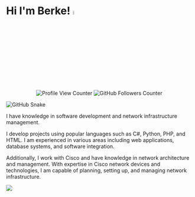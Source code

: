 <!-- <img align='right' src="https://github-readme-stats.vercel.app/api?username=002Be&show_icons=true"> -->

# Hi I'm Berke! <a href="https://www.berkeozdemir.com.tr"><img src="https://media.giphy.com/media/hvRJCLFzcasrR4ia7z/giphy.gif" width="5%"></a>

<div align="center">

![Profile View Counter](https://komarev.com/ghpvc/?username=002Be)
![GitHub Followers Counter](https://img.shields.io/github/followers/002Be)

</div>

![GitHub Snake](https://user-images.githubusercontent.com/75903181/183942461-d204c0cc-4b8d-40be-a8a3-22b594582549.svg)

I have knowledge in software development and network infrastructure management.

I develop projects using popular languages such as C#, Python, PHP, and HTML. I am experienced in various areas including web applications, database systems, and software integration.

Additionally, I work with Cisco and have knowledge in network architecture and management. With expertise in Cisco network devices and technologies, I am capable of planning, setting up, and managing network infrastructure.

[![](https://img.shields.io/badge/Berke-%230077B5.svg?&style=for-the-badge&logo=linkedin&logoColor=white)](https://www.linkedin.com/in/0berke0ozdemir0/)
